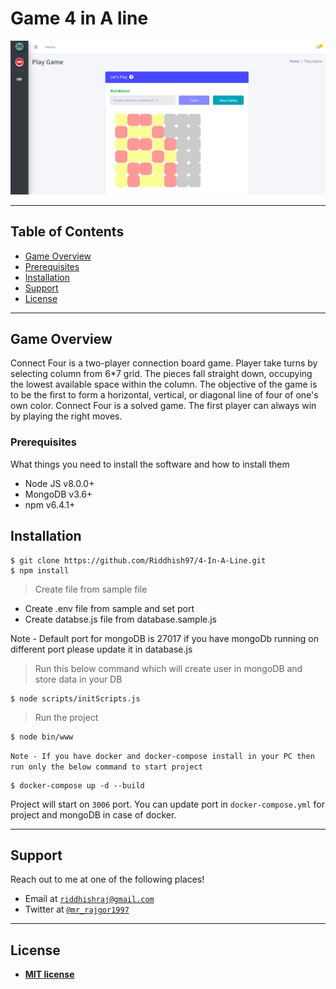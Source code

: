 
# Game 4 in A line


![IPL](./public/images/dashboard.png)

---

## Table of Contents 

- [Game Overview](#game-overview)
- [Prerequisites](#prerequisites)
- [Installation](#installation)
- [Support](#support)
- [License](#license)


---
## Game Overview

Connect Four is a two-player connection board game. Player take turns by selecting column from  6*7 grid. The pieces fall straight down, occupying the lowest available space within the column. The objective of the game is to be the first to form a horizontal, vertical, or diagonal line of four of one's own color. Connect Four is a solved game. The first player can always win by playing the right moves.

### Prerequisites

What things you need to install the software and how to install them
- Node JS v8.0.0+
- MongoDB v3.6+
- npm v6.4.1+
## Installation
```shell
$ git clone https://github.com/Riddhish97/4-In-A-Line.git
$ npm install
```
> Create file from sample file

- Create .env file from sample and set port
- Create databse.js file from database.sample.js

Note - Default port for mongoDB is 27017 if you have mongoDb running on different port please update it in database.js
> Run this below command which will create user in mongoDB and store data in your DB
```shell
$ node scripts/initScripts.js 
```
> Run the project
```shell
$ node bin/www
```
`Note - If you have docker and docker-compose install in your PC then run only the below command to start project`

```shell
$ docker-compose up -d --build 
```
Project will start on `3006` port. You can update port in `docker-compose.yml` for project and mongoDB in case of docker.

---

## Support

Reach out to me at one of the following places!

- Email at <a href="mailto:riddhishraj@gmail.com" target="_blank">`riddhishraj@gmail.com`</a>
- Twitter at <a href="http://twitter.com/mr_rajgor1997" target="_blank">`@mr_rajgor1997`</a>

---

## License

- **[MIT license](http://opensource.org/licenses/mit-license.php)**
